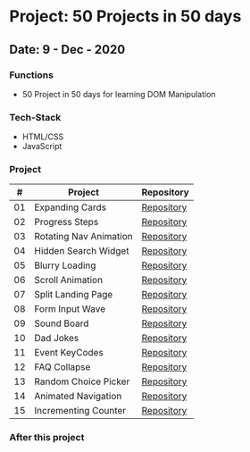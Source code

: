 # Project: 50 Projects in 50 days

## Date: 9 - Dec - 2020

### Functions

- 50 Project in 50 days for learning DOM Manipulation

### Tech-Stack

- HTML/CSS
- JavaScript

### Project

|  #  | Project                | Repository                                                                                          |
| :-: | ---------------------- | --------------------------------------------------------------------------------------------------- |
| 01  | Expanding Cards        | [Repository](https://github.com/tinspham209/50projects50days/tree/master/01-expanding-cards)        |
| 02  | Progress Steps         | [Repository](https://github.com/tinspham209/50projects50days/tree/master/02-progress-steps)         |
| 03  | Rotating Nav Animation | [Repository](https://github.com/tinspham209/50projects50days/tree/master/03-rotating-nav-animation) |
| 04  | Hidden Search Widget   | [Repository](https://github.com/tinspham209/50projects50days/tree/master/04-hidden-search-widget)   |
| 05  | Blurry Loading         | [Repository](https://github.com/tinspham209/50projects50days/tree/master/05-blurry-loading)         |
| 06  | Scroll Animation       | [Repository](https://github.com/tinspham209/50projects50days/tree/master/06-scroll-animation)       |
| 07  | Split Landing Page     | [Repository](https://github.com/tinspham209/50projects50days/tree/master/07-split-landing-page)     |
| 08  | Form Input Wave        | [Repository](https://github.com/tinspham209/50projects50days/tree/master/08-form-input-wave)        |
| 09  | Sound Board            | [Repository](https://github.com/tinspham209/50projects50days/tree/master/09-sound-board)            |
| 10  | Dad Jokes              | [Repository](https://github.com/tinspham209/50projects50days/tree/master/10-dad-jokes)              |
| 11  | Event KeyCodes         | [Repository](https://github.com/tinspham209/50projects50days/tree/master/11-event-keycodes)         |
| 12  | FAQ Collapse           | [Repository](https://github.com/tinspham209/50projects50days/tree/master/12-faq-collapse)           |
| 13  | Random Choice Picker   | [Repository](https://github.com/tinspham209/50projects50days/tree/master/13-random-choice-picker)   |
| 14  | Animated Navigation    | [Repository](https://github.com/tinspham209/50projects50days/tree/master/14-animated-navigation)    |
| 15  | Incrementing Counter   | [Repository](https://github.com/tinspham209/50projects50days/tree/master/15-incrementing-counter)   |

### After this project
